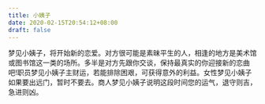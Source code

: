 ```yaml
---
title: 小姨子
date: 2020-02-15T20:54:12+08:00
draft: false
---
```


梦见小姨子，将开始新的恋爱。对方很可能是素昧平生的人，相逢的地方是美术馆或图书馆这一类的场所。多半是对方先跟你交谈，保持最真实的你迎接新的恋曲吧!职员梦见小姨子主财运，若能排除困艰，可获得意外的利益。女性梦见小姨子如果要出远门，暂时不要去。商人梦见小姨子说明这段时间您的运气，退守则吉，急进则凶。